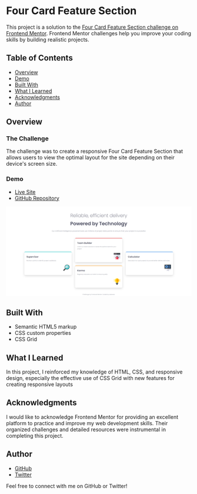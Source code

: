 # Four Card Feature Section

This project is a solution to the [Four Card Feature Section challenge on Frontend Mentor](https://www.frontendmentor.io/challenges/four-card-feature-section-weK1eFYK). Frontend Mentor challenges help you improve your coding skills by building realistic projects.

## Table of Contents

- [Overview](#overview)
- [Demo](#demo)
- [Built With](#built-with)
- [What I Learned](#what-i-learned)
- [Acknowledgments](#acknowledgments)
- [Author](#author)

## Overview

### The Challenge

The challenge was to create a responsive Four Card Feature Section that allows users to view the optimal layout for the site depending on their device's screen size.

### Demo

- [Live Site](https://fm-fcfs.netlify.app/)
- [GitHub Repository](https://github.com/smsakawat/designs/tree/main/fm-fcfs)

![Screenshot](./images/ss.png)



## Built With

- Semantic HTML5 markup
- CSS custom properties
- CSS Grid

## What I Learned

In this project, I reinforced my knowledge of HTML, CSS, and responsive design, especially the effective use of CSS Grid with new features for creating responsive layouts

## Acknowledgments

I would like to acknowledge Frontend Mentor for providing an excellent platform to practice and improve my web development skills. Their organized challenges and detailed resources were instrumental in completing this project.

## Author

- [GitHub](https://github.com/smsakawat)
- [Twitter](https://twitter.com/sakawathossain_)

Feel free to connect with me on GitHub or Twitter!
